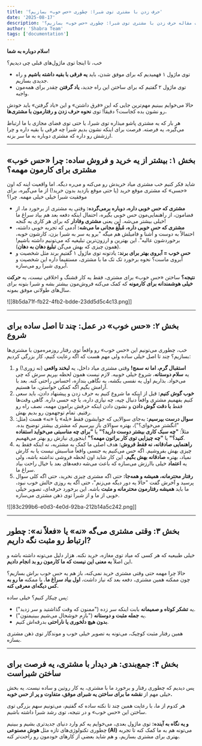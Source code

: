 ```yaml
---
title: 'حرف زدن با مشتری توی شبرا: چطوری «حس خوب» بسازیم؟'
date: '2025-08-17'
description: 'توضیحات مقاله حرف زدن با مشتری توی شبرا: چطوری «حس خوب» بسازیم؟'
author: 'Shabra Team'
tags: ['documentation']
---
```


**سلام دوباره به شما!**

خب، تا اینجا توی ماژول‌های قبلی چی دیدیم؟

- توی ماژول ۱ فهمیدیم که برای موفق شدن، باید **یه فرقی با بقیه داشته باشیم** و راه جدیدی بسازیم.
- توی ماژول ۲ گفتیم که برای ساختن این راه جدید، **یاد گرفتن** چقدر برای همه‌مون واجبه.

حالا می‌خوایم ببینیم مهم‌ترین جایی که این «فرق داشتن» و این «یاد گرفتن» باید خودش رو نشون بده کجاست؟ دقیقاً! توی **نحوه حرف زدن و رفتارمون با مشتری‌ها.**

هر بار که یه مشتری پاشو میذاره توی شبرا، یا حتی توی فضای مجازی با ما ارتباط می‌گیره، یه فرصته. فرصت برای اینکه نشون بدیم شبرا چه فرقی با بقیه داره و چرا ارزشش رو داره که مشتری دوباره به ما سر بزنه.

---

## **بخش ۱: بیشتر از یه خرید و فروش ساده: چرا «حس خوب» مشتری برای کارمون مهمه؟**

شاید فکر کنیم خب مشتری میاد خریدش رو می‌کنه و می‌ره دیگه. اما واقعیت اینه که اون «حسی» که مشتری موقع خرید (یا حتی موقع بازدید بدون خرید!) از ما می‌گیره، برای موفقیت شبرا خیلی خیلی مهمه. چرا؟

- **مشتری که حس خوبی داره، دوباره برمی‌گرده:** وقتی یه مشتری از برخورد ما، از فضامون، از راهنمایی‌مون حس خوبی بگیره، احتمال اینکه دفعه بعد هم بیاد سراغ ما خیلی بیشتر می‌شه. این یعنی **مشتری وفادار** که برای هر کاری یه گنجه!
- **مشتری که حس خوبی داره، مُبلّغ مجانی ما می‌شه:** آدمی که تجربه خوبی داشته، احتمالاً به دوست و آشنا و فامیلش هم میگه "برو یه سر به شبرا بزن، کارشون خوبه، برخوردشون عالیه". این بهترین و ارزون‌ترین تبلیغیه که می‌تونیم داشته باشیم! (همون چیزی که بهش می‌گن **تبلیغ دهان به دهان**).
- **حس خوب = آبروی بهتر برای برند:** یادتونه توی ماژول ۱ گفتیم برند مثل شخصیت و آبروی ماست؟ نحوه برخورد تک تک ما با مشتری، مستقیماً داره این شخصیت و آبروی شبرا رو می‌سازه.

**نتیجه؟** ساختن «حس خوب» برای مشتری، فقط یه کار قشنگ و اخلاقی نیست، یه **حرکت خیلی هوشمندانه برای کارمونه** که کمک می‌کنه فروش‌مون بیشتر بشه و شبرا بتونه برای سال‌های طولانی موفق بمونه.

![[8b5da71f-fb22-4fb2-bdde-23dd5d5c4c13.png]]

---

## **بخش ۲: «حس خوب» در عمل: چند تا اصل ساده برای شروع**

خب، چطوری می‌تونیم این «حس خوب» رو واقعاً توی رفتار روزمره‌مون با مشتری‌ها بسازیم؟ چند تا اصل خیلی ساده ولی مهم هست که اگه رعایت کنیم، کار بزرگی کردیم:

1. **استقبال گرم، اما نه سمج!** وقتی مشتری میاد داخل، یه **لبخند واقعی** (نه زوری!) و یه **سلام دوستانه**، شروع خیلی خوبیه. لازم نیست همون لحظه بپریم سرش که چی می‌خواد. بذاریم اول یه نفسی بکشه، یه نگاهی بندازه، احساس راحتی کنه. بعد با آرامش بگیم اگه کمکی خواستن، ما هستیم.
2. **خوب گوش کنیم:** قبل از اینکه ما شروع کنیم به حرف زدن و پیشنهاد دادن، باید سعی کنیم بفهمیم مشتری واقعاً دنبال چیه، چه نیازی داره، یا چه حسی داره. گاهی وقت‌ها فقط **با دقت گوش دادن** و نشون دادن اینکه حرفش برامون مهمه، نصف راه رو رفتیم. تمام توجهمون رو بدیم بهش.
3. **سوال درست بپرسیم:** به‌جای سوالایی که جوابشون فقط «بله» یا «نه» هست (مثل: "انگشتر می‌خوای؟")، بهتره سوالای باز بپرسیم که مشتری بیشتر توضیح بده. مثلاً: **"چه سبک کاری بیشتر دوست دارید؟"** یا **"برای چه مناسبتی می‌خواید استفاده کنید؟"** یا **"چه چیزایی توی کار براتون مهمه؟"** اینجوری نیازش رو بهتر می‌فهمیم.
4. **راهنمایی صادقانه، نه فقط فروش:** هدف اصلی ما کمک به مشتریه، نه اینکه فقط یه چیزی بهش بفروشیم. اگه حس می‌کنیم یه جنسی واقعاً مناسبش نیست یا به کارش نمیاد، بهتره **صادقانه بهش بگیم.** این کار شاید اون لحظه فروشی نداشته باشه، ولی یه **اعتماد** خیلی باارزش می‌سازه که باعث می‌شه دفعه‌های بعد با خیال راحت بیاد سراغ ما.
5. **رفتار محترمانه، همیشه و همه‌جا:** حتی اگه مشتری چیزی نخرید، حتی اگه کلی سوال پرسید و آخرش گفت "حالا یه دور دیگه می‌زنم"، حتی اگه یه روزی حالش خوب نبود، ما باید **همیشه رفتارمون محترمانه و مثبت** باشه. این برخورد حرفه‌ای، تصویر خیلی خوبی از ما و از شبرا توی ذهن مشتری می‌سازه.

![[83c299b6-e0d3-4e0d-92ba-212b14a5c242.png]]

---

## **بخش ۳: وقتی مشتری می‌گه «نه» یا «فعلاً نه»: چطور ارتباط رو مثبت نگه داریم?**

خیلی طبیعیه که هر کسی که میاد توی مغازه، خرید نکنه. هزار دلیل می‌تونه داشته باشه و این اصلاً **به معنی این نیست که ما کارمون رو بد انجام دادیم.**

حالا چرا مهمه حتی وقتی مشتری خرید نمی‌کنه، باز هم یه حس خوب براش بسازیم؟ چون ممکنه همین مشتری، دفعه بعد که نیاز داشت، **اول بیاد سراغ ما.** یا ممکنه **ما رو به کس دیگه‌ای معرفی کنه.**

پس چیکار کنیم؟ خیلی ساده:

- یه **تشکر کوتاه و صمیمانه** بابت اینکه سر زده ("ممنون که وقت گذاشتید و سر زدید").
- یه **جمله مثبت و دوستانه** ("بازم خوشحال می‌شیم ببینیمتون").
- **بدون هیچ دلخوری یا ناراحتی** بدرقه‌اش کنیم.

همین رفتار مثبت کوچیک، می‌تونه یه تصویر خیلی خوب و موندگار توی ذهن مشتری بسازه.

---

## **بخش ۴: جمع‌بندی: هر دیدار با مشتری، یه فرصت برای ساختن شبراست**

پس دیدیم که چطوری رفتار و برخورد ما با مشتری، یه کار روتین و ساده نیست. یه بخش خیلی مهم از **نقشه ما برای ساختن یه شبرای موفق، متفاوت و پر از حس خوبه.**

هر کدوم از ما، با رعایت همین چند تا نکته ساده که گفتیم، می‌تونیم سهم بزرگی توی ساختن این «حس خوب» و در نتیجه، توی رشد شبرا داشته باشیم.

**و یه نگاه به آینده:** توی ماژول بعدی، می‌خوایم یه کم وارد دنیای جدیدتری بشیم و ببینیم چطوری تکنولوژی‌های تازه مثل **هوش مصنوعی (AI)** می‌تونه هم به ما کمک کنه تا تجربه بهتری برای مشتری بسازیم، و هم شاید بعضی از کارهای خودمون رو راحت‌تر کنه.
